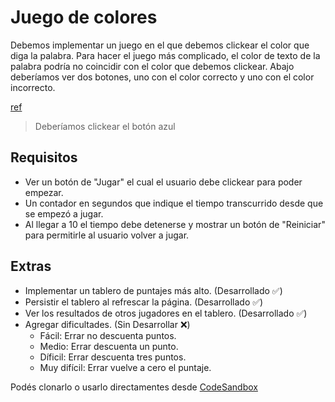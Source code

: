 # Juego de colores
Debemos implementar un juego en el que debemos clickear el color que diga la palabra. Para hacer el juego más complicado, el color de texto de la palabra podría no coincidir con el color que debemos clickear. Abajo deberíamos ver dos botones, uno con el color correcto y uno con el color incorrecto.

[ref](./public/ref.png)
> Deberíamos clickear el botón azul

## Requisitos
- Ver un botón de "Jugar" el cual el usuario debe clickear para poder empezar.
- Un contador en segundos que indique el tiempo transcurrido desde que se empezó a jugar.
- Al llegar a 10 el tiempo debe detenerse y mostrar un botón de "Reiniciar" para permitirle al usuario volver a jugar.

## Extras
- Implementar un tablero de puntajes más alto. (Desarrollado ✅)
- Persistir el tablero al refrescar la página. (Desarrollado ✅)
- Ver los resultados de otros jugadores en el tablero. (Desarrollado ✅)
- Agregar dificultades. (Sin Desarrollar ❌)
  - Fácil: Errar no descuenta puntos.
  - Medio: Errar descuenta un punto.
  - Díficil: Errar descuenta tres puntos.
  - Muy difícil: Errar vuelve a cero el puntaje.

Podés clonarlo o usarlo directamentes desde [CodeSandbox](https://codesandbox.io/s/github/goncy/interview-challenges/tree/main/proyectos-take-home/juego-de-colores)

